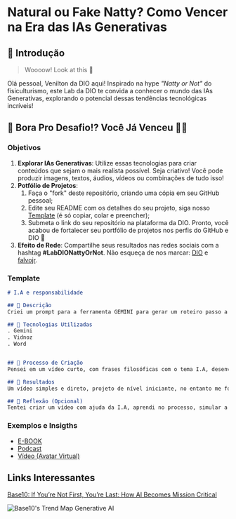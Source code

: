# Natural ou Fake Natty? Como Vencer na Era das IAs Generativas

## 🚀 Introdução

> Woooow! Look at this 👀

Olá pessoal, Venilton da DIO aqui! Inspirado na hype _"Natty or Not"_ do fisiculturismo, este Lab da DIO te convida a conhecer o mundo das IAs Generativas, explorando o potencial dessas tendências tecnológicas incríveis!

## 🎯 Bora Pro Desafio!? Você Já Venceu 💪🤓

### Objetivos

1. **Explorar IAs Generativas**: Utilize essas tecnologias para criar conteúdos que sejam o mais realista possível. Seja criativo! Você pode produzir imagens, textos, áudios, vídeos ou combinações de tudo isso!
1. **Potfólio de Projetos**:
    1. Faça o "fork" deste repositório, criando uma cópia em seu GitHub pessoal;
    2. Edite seu README com os detalhes do seu projeto, siga nosso [Template](#template) (é só copiar, colar e preencher);
    3. Submeta o link do seu repositório na plataforma da DIO. Pronto, você acabou de fortalecer seu portfólio de projetos nos perfis do GitHub e DIO 🚀
1. **Efeito de Rede**: Compartilhe seus resultados nas redes sociais com a hashtag **#LabDIONattyOrNot**. Não esqueça de nos marcar: [DIO](https://www.linkedin.com/school/dio-makethechange) e [falvojr](https://www.linkedin.com/in/falvojr).

### Template

```markdown
# I.A e responsabilidade

## 📒 Descrição
Criei um prompt para a ferramenta GEMINI para gerar um roteiro passo a passo de como desenvolver o projeto, com esse insight parti para um segundo prompt de um roteiro com a ferramenta sugerida pela I.A.

## 🤖 Tecnologias Utilizadas
. Gemini
. Vidnoz
. Word


## 🧐 Processo de Criação
Pensei em um vídeo curto, com frases filosóficas com o tema I.A, desenvolvi o tema I.A e responsabilidade em sua utilização.

## 🚀 Resultados
Um vídeo simples e direto, projeto de nível iniciante, no entanto me foi muito satisfatório utilizar as ferramentas e aprender mais sobre I.A.

## 💭 Reflexão (Opcional)
Tentei criar um vídeo com ajuda da I.A, aprendi no processo, simular a realidade em vídeo e uma tarefa complicada, mas como pude perceber que a tecnologia está nesta direção de conseguir de fato se passar por real, meu vídeo, no entanto não chegou lá, vou continuar aprendendo.
```

### Exemplos e Insigths

- [E-BOOK](/exemplos/E-BOOK.md)
- [Podcast](/exemplos/PODCAST.md)
- [Vídeo (Avatar Virtual)](/exemplos/VIDEO.md)

## Links Interessantes

[Base10: If You’re Not First, You’re Last: How AI Becomes Mission Critical](https://base10.vc/post/generative-ai-mission-critical/)

![Base10's Trend Map Generative AI](https://github.com/digitalinnovationone/lab-natty-or-not/assets/730492/f4df26e8-f8f7-4419-8252-c69d73ea930c)
